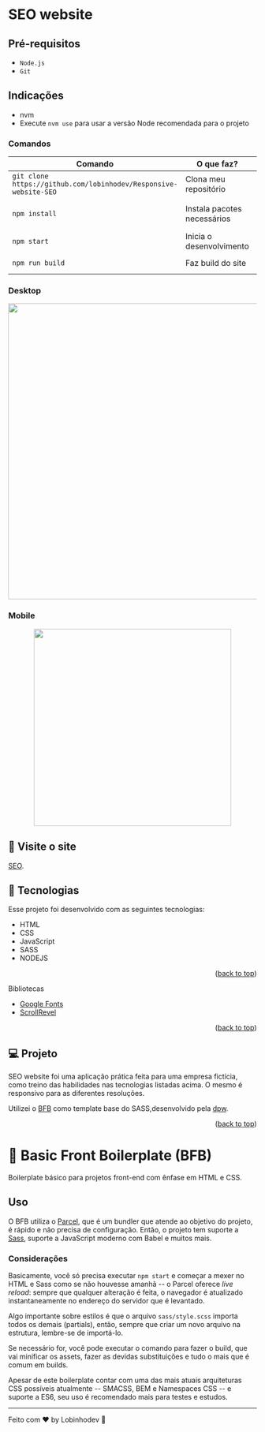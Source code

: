 # SEO website

## Pré-requisitos

- `Node.js`
- `Git`

## Indicações

- nvm
- Execute `nvm use` para usar a versão Node recomendada para o projeto

### Comandos

| Comando                                                          | O que faz?                  | Observação                       |
| ---------------------------------------------------------------- | --------------------------- | -------------------------------- |
| `git clone https://github.com/lobinhodev/Responsive-website-SEO` | Clona meu repositório       | **Execute no terminal!**         |
| `npm install`                                                    | Instala pacotes necessários | Instala as dependências que usei |
| `npm start`                                                      | Inicia o desenvolvimento    | Acesse `http://localhost:1234`   |
| `npm run build`                                                  | Faz build do site           | Resultado na pasta `dist`        |

### Desktop

<p align="center">
  <img width="600" src=".github/Desktop.gif">
</p>

### Mobile

<p align="center">
  <img width="400"  src=".github/Mobile.gif">
</p>

## 📢 Visite o site

[SEO](https://responsive-website-seo.netlify.app/).

## 🧠 Tecnologias

Esse projeto foi desenvolvido com as seguintes tecnologias:

- HTML
- CSS
- JavaScript
- SASS
- NODEJS
<p align="right">(<a href="#top">back to top</a>)</p>

Bibliotecas

- [Google Fonts](https://fonts.google.com/)
- [ScrollRevel](https://scrollrevealjs.org)
<p align="right">(<a href="#top">back to top</a>)</p>

## 💻 Projeto

SEO website foi uma aplicação prática feita para uma empresa fictícia, como treino das habilidades nas tecnologias listadas acima. O mesmo é responsivo para as diferentes resoluções.

Utilizei o [BFB](https://github.com/desenvolvweb/basic-front-boilerplate) como template base do SASS,desenvolvido pela [dpw](https://github.com/desenvolvweb).

<p align="right">(<a href="#top">back to top</a>)</p>

# 🔖 Basic Front Boilerplate (BFB)

Boilerplate básico para projetos front-end com ênfase em HTML e CSS.

## Uso

O BFB utiliza o [Parcel](https://pt.parceljs.org/), que é um bundler que atende ao objetivo do projeto, é rápido e não precisa de configuração. Então, o projeto tem suporte a [Sass](https://sass-lang.com/), suporte a JavaScript moderno com Babel e muitos mais.

### Considerações

Basicamente, você só precisa executar `npm start` e começar a mexer no HTML e Sass como se não houvesse amanhã -- o Parcel oferece _live reload_: sempre que qualquer alteração é feita, o navegador é atualizado instantaneamente no endereço do servidor que é levantado.

Algo importante sobre estilos é que o arquivo `sass/style.scss` importa todos os demais (partials), então, sempre que criar um novo arquivo na estrutura, lembre-se de importá-lo.

Se necessário for, você pode executar o comando para fazer o build, que vai minificar os assets, fazer as devidas substituições e tudo o mais que é comum em builds.

Apesar de este boilerplate contar com uma das mais atuais arquiteturas CSS possíveis atualmente -- SMACSS, BEM e Namespaces CSS -- e suporte a ES6, seu uso é recomendado mais para testes e estudos.

---

Feito com ♥ by Lobinhodev 🐺
